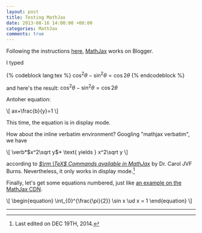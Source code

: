 ```yaml
---
layout: post
title: Testing MathJax
date: 2013-08-16 14:00:00 +08:00
categories: MathJax
comments: true
---
```


Following the instructions [here][src], [MathJax] works on Blogger.

I typed

{% codeblock lang:tex %}
$\cos^2\theta-\sin^2\theta=\cos 2\theta$
{% endcodeblock %}

and here's the result: $\cos^2\theta-\sin^2\theta=\cos 2\theta$

<!-- more -->

Antoher equation:

<div>
\[
ax+\frac{b}{y}=1
\]
</div>

This time, the equation is in display mode.

How about the inline verbatim environment?  Googling "mathjax
verbatim", we have

<div>
\[
\verb*$x^2\sqrt y$* \text{ yields } x^2\sqrt y
\]
</div>

according to [*$\rm \TeX$ Commands available in MathJax*][mathjax_cmd]
by Dr. Carol JVF Burns.  Nevertheless, it only works in display
mode.[^lastmod141219]

Finally, let's get some equations numbered, just like
[an example on the MathJax CDN][eq_no_eg].

<div>
\[
\begin{equation}
  \int_{0}^{\frac{\pi}{2}} \sin x \ud x = 1
\end{equation}
\]
</div>

---
[^lastmod141219]: Last edited on DEC 19TH, 2014.

[src]: http://irrep.blogspot.hk/2011/07/mathjax-in-blogger-ii.html "MathJax in Blogger (II)"
[MathJax]: http://www.mathjax.org
[mathjax_cmd]: http://www.onemathematicalcat.org/MathJaxDocumentation/TeXSyntax.htm
[eq_no_eg]: http://cdn.mathjax.org/mathjax/latest/test/sample-eqnum.html
